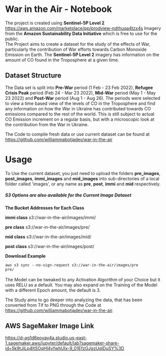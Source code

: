 # War in the Air - Notebook

The project is created using <strong>Sentinel-5P Level 2</strong> https://aws.amazon.com/marketplace/pp/prodview-ndthuqa4tzx4s Imagery from the <strong>Amazon Sustainability Data Initiative</strong> which is free to use for the public.
<br />
The Project aims to create a dataset for the study of the effects of War, particularly the contribution of War efforts towards Carbon Monoxide Emission on Earth. The <strong>Sentinel-5P Level 2</strong> imagery has information on the amount of CO found in the Troposphere at a given time. 

## Dataset Structure

The Data set is split into <strong>Pre-War</strong> period (1 Feb - 23 Feb 2022), <strong>Refugee Crisis Peak</strong> period (Feb 24 - Mar 23 2022), <strong>Mid-War</strong> period (May 1 - May 23 2022) and <strong>Post-War</strong> period (Aug 1 - Aug 26). The periods were selected to view a time based view of the levels of CO in the Troposphere and find any information on how the War in Ukraine has contributed towards CO emissions compared to the rest of the world. This is still subject to actual CO Emission increment on a regular basis, but with a microscopic look at the contribution from the War in Ukraine. 

The Code to compile fresh data or use current dataset can be found at https://github.com/williammabotjadev/war-in-the-air

# Usage

To Use the current dataset, you just need to upload the folders <strong>pre_images</strong>, <strong>post_images</strong>, <strong>immi_images</strong> and <strong>mid_images</strong> into sub-directories of a local folder called 'images', or any name as <strong>pre</strong>, <strong>post</strong>, <strong>immi</strong> and <strong>mid</strong> respectively. 

<h5>S3 Options are also available for the Current Image Dataset</h5>

<strong>The Bucket Addresses for Each Class</strong>

<strong>immi class</strong>
s3://war-in-the-air/images/immi/


<strong>pre class</strong>
s3://war-in-the-air/images/pre/


<strong>mid class</strong>
s3://war-in-the-air/images/mid/


<strong>post class</strong>
s3://war-in-the-air/images/post/

<strong>Download Example</strong>

<code>aws s3 sync --no-sign-request s3://war-in-the-air/images/pre pre/</code> 
<br />
<br />
The Model can be tweaked to any Activation Algorithm of your Choice but it uses RELU as a default. You may also expand on the Training of the Model with a different Epoch amount, the default is 3. 

The Study aims to go deeper into analyzing the data, that has been converted from Tif to PNG through the Code at https://github.com/williammabotjadev/war-in-the-air. 

## AWS SageMaker Image Link

https://d-ag1d6eoyav4a.studio.us-east-1.sagemaker.aws/jupyter/default/lab?sagemaker-share-id=5k9tJjLp4ltSOqHl4yfwhUIx-9_01EfzGJgzUqlDuSY%3D
